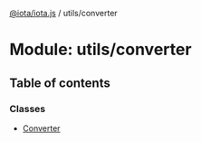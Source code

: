 [@iota/iota.js](../README.md) / utils/converter

# Module: utils/converter

## Table of contents

### Classes

- [Converter](../classes/utils_converter.Converter.md)
